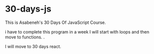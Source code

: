 # 30-days-js
 
This is Asabeneh's 30 Days Of JavaScript Course.

i have to complete this program in a week
I will start with loops and then move to functions. . 

I will move to 30 days react.
